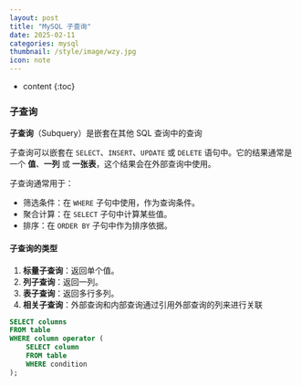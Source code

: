 ```yaml
---
layout: post
title: "MySQL 子查询"
date: 2025-02-11
categories: mysql
thumbnail: /style/image/wzy.jpg
icon: note
---
```


* content
{:toc}
### 子查询

**子查询**（Subquery）是嵌套在其他 SQL 查询中的查询

子查询可以嵌套在 `SELECT`、`INSERT`、`UPDATE` 或 `DELETE` 语句中。它的结果通常是一个 **值**、**一列** 或 **一张表**，这个结果会在外部查询中使用。

子查询通常用于：

- 筛选条件：在 `WHERE` 子句中使用，作为查询条件。
- 聚合计算：在 `SELECT` 子句中计算某些值。
- 排序：在 `ORDER BY` 子句中作为排序依据。

#### **子查询的类型**

1. **标量子查询**：返回单个值。
2. **列子查询**：返回一列。
3. **表子查询**：返回多行多列。
4. **相关子查询**：外部查询和内部查询通过引用外部查询的列来进行关联

```sql
SELECT columns
FROM table
WHERE column operator (
    SELECT column
    FROM table
    WHERE condition
);

```

